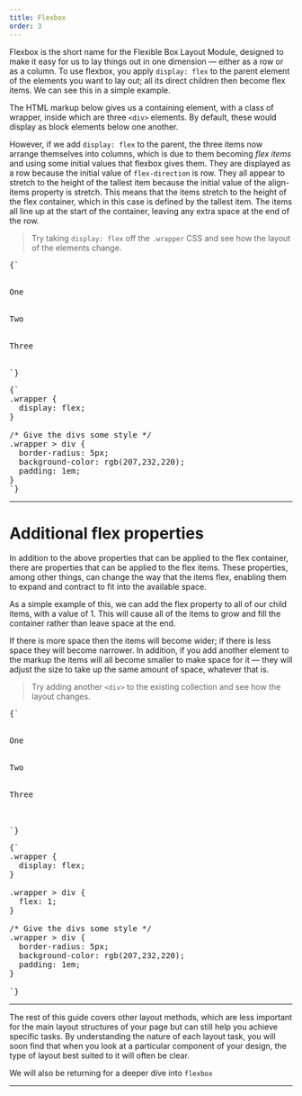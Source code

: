 ```yaml
---
title: Flexbox
order: 3
---
```


Flexbox is the short name for the Flexible Box Layout Module, designed to make
it easy for us to lay things out in one dimension — either as a row or as a
column. To use flexbox, you apply `display: flex` to the parent element of the
elements you want to lay out; all its direct children then become flex items. We
can see this in a simple example.

<CodePen>

The HTML markup below gives us a containing element, with a class of wrapper,
inside which are three `<div>` elements. By default, these would display as
block elements below one another.

However, if we add `display: flex` to the parent, the three items now arrange
themselves into columns, which is due to them becoming _flex items_ and using
some initial values that flexbox gives them. They are displayed as a row because
the initial value of `flex-direction` is row. They all appear to stretch to the
height of the tallest item because the initial value of the align-items property
is stretch. This means that the items stretch to the height of the flex
container, which in this case is defined by the tallest item. The items all line
up at the start of the container, leaving any extra space at the end of the row.

> Try taking `display: flex` off the `.wrapper` CSS and see how the layout of
> the elements change.

<pre data-lang='html'>
{`
<div class="wrapper">
  <div class="box1">One</div>
  <div class="box2">Two</div>
  <div class="box3">Three</div>
</div>
`}
</pre>

<pre data-lang='css'>
{`
.wrapper {
  display: flex;
}

/* Give the divs some style */
.wrapper > div {
  border-radius: 5px;
  background-color: rgb(207,232,220);
  padding: 1em;
}
`}
</pre>

</CodePen>

---

# Additional flex properties

In addition to the above properties that can be applied to the flex container,
there are properties that can be applied to the flex items. These properties,
among other things, can change the way that the items flex, enabling them to
expand and contract to fit into the available space.

<CodePen>

As a simple example of this, we can add the flex property to all of our child
items, with a value of 1. This will cause all of the items to grow and fill the
container rather than leave space at the end.

If there is more space then the items will become wider; if there is less space
they will become narrower. In addition, if you add another element to the markup
the items will all become smaller to make space for it — they will adjust the
size to take up the same amount of space, whatever that is.

> Try adding another `<div>` to the existing collection and see how the layout
> changes.

<pre data-lang='html'>
{`
<div class="wrapper">
  <div class="box1">One</div>
  <div class="box2">Two</div>
  <div class="box3">Three</div>
</div>

`}
</pre>

<pre data-lang='css'>
{`
.wrapper {
  display: flex;
}

.wrapper > div {
  flex: 1;
}

/* Give the divs some style */
.wrapper > div {
  border-radius: 5px;
  background-color: rgb(207,232,220);
  padding: 1em;
}

`}
</pre>

</CodePen>

---

The rest of this guide covers other layout methods, which are less important for
the main layout structures of your page but can still help you achieve specific
tasks. By understanding the nature of each layout task, you will soon find that
when you look at a particular component of your design, the type of layout best
suited to it will often be clear.

We will also be returning for a deeper dive into `flexbox`

---
